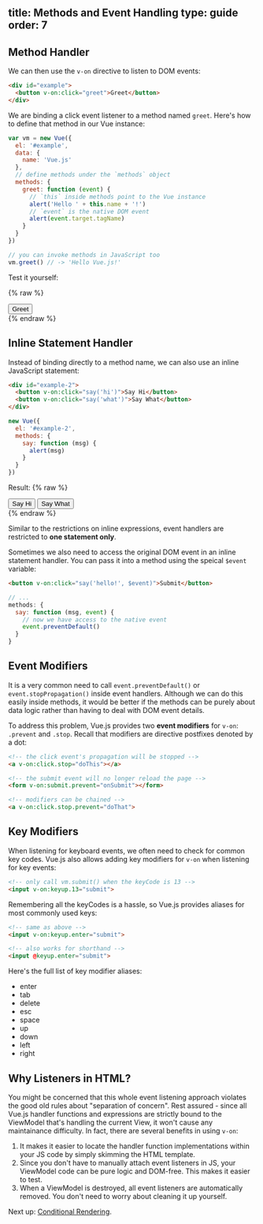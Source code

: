 title: Methods and Event Handling
type: guide
order: 7
---

## Method Handler

We can then use the `v-on` directive to listen to DOM events:

``` html
<div id="example">
  <button v-on:click="greet">Greet</button>
</div>
```

We are binding a click event listener to a method named `greet`. Here's how to define that method in our Vue instance:

``` js
var vm = new Vue({
  el: '#example',
  data: {
    name: 'Vue.js'
  },
  // define methods under the `methods` object
  methods: {
    greet: function (event) {
      // `this` inside methods point to the Vue instance
      alert('Hello ' + this.name + '!')
      // `event` is the native DOM event
      alert(event.target.tagName)
    }
  }
})

// you can invoke methods in JavaScript too
vm.greet() // -> 'Hello Vue.js!'
```

Test it yourself:

{% raw %}
<div id="example" class="demo">
  <button v-on:click="greet">Greet</button>
</div>
<script>
var vm = new Vue({
  el: '#example',
  data: {
    name: 'Vue.js'
  },
  // define methods under the `methods` object
  methods: {
    greet: function (event) {
      // `this` inside methods point to the vm
      alert('Hello ' + this.name + '!')
      // `event` is the native DOM event
      alert(event.target.tagName)
    }
  }
})
</script>
{% endraw %}

## Inline Statement Handler

Instead of binding directly to a method name, we can also use an inline JavaScript statement:

``` html
<div id="example-2">
  <button v-on:click="say('hi')">Say Hi</button>
  <button v-on:click="say('what')">Say What</button>
</div>
```
``` js
new Vue({
  el: '#example-2',
  methods: {
    say: function (msg) {
      alert(msg)
    }
  }
})
```

Result:
{% raw %}
<div id="example-2" class="demo">
  <button v-on:click="say('hi')">Say Hi</button>
  <button v-on:click="say('what')">Say What</button>
</div>
<script>
new Vue({
  el: '#example-2',
  methods: {
    say: function (msg) {
      alert(msg)
    }
  }
})
</script>
{% endraw %}

Similar to the restrictions on inline expressions, event handlers are restricted to **one statement only**.

Sometimes we also need to access the original DOM event in an inline statement handler. You can pass it into a method using the speical `$event` variable:

``` html
<button v-on:click="say('hello!', $event)">Submit</button>
```

``` js
// ...
methods: {
  say: function (msg, event) {
    // now we have access to the native event
    event.preventDefault()
  }
}
```

## Event Modifiers

It is a very common need to call `event.preventDefault()` or `event.stopPropagation()` inside event handlers. Although we can do this easily inside methods, it would be better if the methods can be purely about data logic rather than having to deal with DOM event details.

To address this problem, Vue.js provides two **event modifiers** for `v-on`: `.prevent` and `.stop`. Recall that modifiers are directive postfixes denoted by a dot:

``` html
<!-- the click event's propagation will be stopped -->
<a v-on:click.stop="doThis"></a>

<!-- the submit event will no longer reload the page -->
<form v-on:submit.prevent="onSubmit"></form>

<!-- modifiers can be chained -->
<a v-on:click.stop.prevent="doThat">
```

## Key Modifiers

When listening for keyboard events, we often need to check for common key codes. Vue.js also allows adding key modifiers for `v-on` when listening for key events:

``` html
<!-- only call vm.submit() when the keyCode is 13 -->
<input v-on:keyup.13="submit">
```

Remembering all the keyCodes is a hassle, so Vue.js provides aliases for most commonly used keys:

``` html
<!-- same as above -->
<input v-on:keyup.enter="submit">

<!-- also works for shorthand -->
<input @keyup.enter="submit">
```

Here's the full list of key modifier aliases:

- enter
- tab
- delete
- esc
- space
- up
- down
- left
- right

## Why Listeners in HTML?

You might be concerned that this whole event listening approach violates the good old rules about "separation of concern". Rest assured - since all Vue.js handler functions and expressions are strictly bound to the ViewModel that's handling the current View, it won't cause any maintainance difficulty. In fact, there are several benefits in using `v-on`:

1. It makes it easier to locate the handler function implementations within your JS code by simply skimming the HTML template.
2. Since you don't have to manually attach event listeners in JS, your ViewModel code can be pure logic and DOM-free. This makes it easier to test.
3. When a ViewModel is destroyed, all event listeners are automatically removed. You don't need to worry about cleaning it up yourself.

Next up: [Conditional Rendering](conditional.html).
